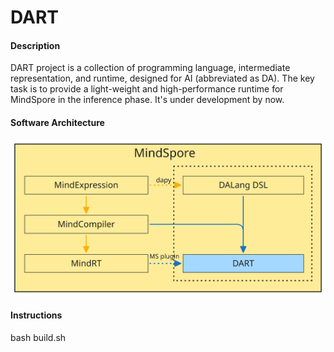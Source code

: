 # DART

#### Description
DART project is a collection of programming language, intermediate representation, and runtime, designed for AI (abbreviated as DA). The key task is to provide a light-weight and high-performance runtime for MindSpore in the inference phase. It's under development by now.

#### Software Architecture
![dart architecture](./doc/architecture_dart.svg)

#### Instructions
bash build.sh

